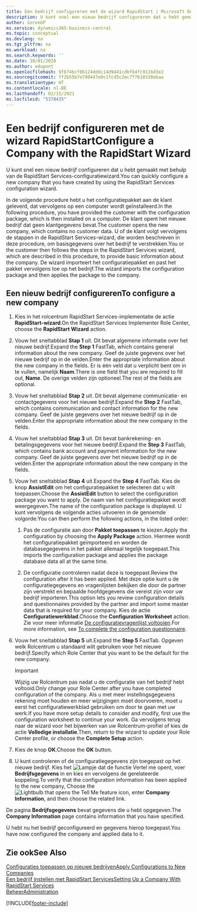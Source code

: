 ```yaml
---
title: Een bedrijf configureren met de wizard RapidStart | Microsoft Docs
description: U kunt snel een nieuw bedrijf configureren dat u hebt gemaakt met behulp van de RapidStart Services-configuratiewizard.
author: SorenGP
ms.service: dynamics365-business-central
ms.topic: conceptual
ms.devlang: na
ms.tgt_pltfrm: na
ms.workload: na
ms.search.keywords: ''
ms.date: 10/01/2020
ms.author: edupont
ms.openlocfilehash: 9fb74bcf0b124dddc14d9441cdbfb4fc9116d3e2
ms.sourcegitcommit: ff2b55b7e790447e0c1fcd5c2ec7f7610338ebaa
ms.translationtype: HT
ms.contentlocale: nl-BE
ms.lasthandoff: 02/15/2021
ms.locfileid: "5378435"
---
```

# <a name="configure-a-company-with-the-rapidstart-wizard"></a><span data-ttu-id="65bfc-103">Een bedrijf configureren met de wizard RapidStart</span><span class="sxs-lookup"><span data-stu-id="65bfc-103">Configure a Company with the RapidStart Wizard</span></span>
<span data-ttu-id="65bfc-104">U kunt snel een nieuw bedrijf configureren dat u hebt gemaakt met behulp van de RapidStart Services-configuratiewizard.</span><span class="sxs-lookup"><span data-stu-id="65bfc-104">You can quickly configure a new company that you have created by using the RapidStart Services configuration wizard.</span></span>

<span data-ttu-id="65bfc-105">In de volgende procedure hebt u het configuratiepakket aan de klant geleverd, dat vervolgens op een computer wordt geïnstalleerd.</span><span class="sxs-lookup"><span data-stu-id="65bfc-105">In the following procedure, you have provided the customer with the configuration package, which is then installed on a computer.</span></span> <span data-ttu-id="65bfc-106">De klant opent het nieuwe bedrijf dat geen klantgegevens bevat.</span><span class="sxs-lookup"><span data-stu-id="65bfc-106">The customer opens the new company, which contains no customer data.</span></span> <span data-ttu-id="65bfc-107">U of de klant volgt vervolgens de stappen in de RapidStart Services-wizard, die worden beschreven in deze procedure, om basisgegevens over het bedrijf te verstrekken.</span><span class="sxs-lookup"><span data-stu-id="65bfc-107">You or the customer then follows the steps in the RapidStart Services wizard, which are described in this procedure, to provide basic information about the company.</span></span> <span data-ttu-id="65bfc-108">De wizard importeert het configuratiepakket en past het pakket vervolgens toe op het bedrijf.</span><span class="sxs-lookup"><span data-stu-id="65bfc-108">The wizard imports the configuration package and then applies the package to the company.</span></span>  

## <a name="to-configure-a-new-company"></a><span data-ttu-id="65bfc-109">Een nieuw bedrijf configureren</span><span class="sxs-lookup"><span data-stu-id="65bfc-109">To configure a new company</span></span>  
1. <span data-ttu-id="65bfc-110">Kies in het rolcentrum RapidStart Services-implementatie de actie **RapidStart-wizard**.</span><span class="sxs-lookup"><span data-stu-id="65bfc-110">On the RapidStart Services Implementer Role Center, choose the **RapidStart Wizard** action.</span></span>  
2. <span data-ttu-id="65bfc-111">Vouw het sneltabblad **Stap 1** uit. Dit bevat algemene informatie over het nieuwe bedrijf.</span><span class="sxs-lookup"><span data-stu-id="65bfc-111">Expand the **Step 1** FastTab, which contains general information about the new company.</span></span> <span data-ttu-id="65bfc-112">Geef de juiste gegevens over het nieuwe bedrijf op in de velden.</span><span class="sxs-lookup"><span data-stu-id="65bfc-112">Enter the appropriate information about the new company in the fields.</span></span> <span data-ttu-id="65bfc-113">Er is één veld dat u verplicht bent om in te vullen, namelijk **Naam**.</span><span class="sxs-lookup"><span data-stu-id="65bfc-113">There is one field that you are required to fill out, **Name**.</span></span> <span data-ttu-id="65bfc-114">De overige velden zijn optioneel.</span><span class="sxs-lookup"><span data-stu-id="65bfc-114">The rest of the fields are optional.</span></span>  
3. <span data-ttu-id="65bfc-115">Vouw het sneltabblad **Stap 2** uit. Dit bevat algemene communicatie- en contactgegevens voor het nieuwe bedrijf.</span><span class="sxs-lookup"><span data-stu-id="65bfc-115">Expand the **Step 2** FastTab, which contains communication and contact information for the new company.</span></span> <span data-ttu-id="65bfc-116">Geef de juiste gegevens over het nieuwe bedrijf op in de velden.</span><span class="sxs-lookup"><span data-stu-id="65bfc-116">Enter the appropriate information about the new company in the fields.</span></span>
4. <span data-ttu-id="65bfc-117">Vouw het sneltabblad **Stap 3** uit. Dit bevat bankrekening- en betalingsgegevens voor het nieuwe bedrijf.</span><span class="sxs-lookup"><span data-stu-id="65bfc-117">Expand the **Step 3** FastTab, which contains bank account and payment information for the new company.</span></span> <span data-ttu-id="65bfc-118">Geef de juiste gegevens over het nieuwe bedrijf op in de velden.</span><span class="sxs-lookup"><span data-stu-id="65bfc-118">Enter the appropriate information about the new company in the fields.</span></span>  
5. <span data-ttu-id="65bfc-119">Vouw het sneltabblad **Stap 4** uit.</span><span class="sxs-lookup"><span data-stu-id="65bfc-119">Expand the **Step 4** FastTab.</span></span> <span data-ttu-id="65bfc-120">Kies de knop **AssistEdit** om het configuratiepakket te selecteren dat u wilt toepassen.</span><span class="sxs-lookup"><span data-stu-id="65bfc-120">Choose the **AssistEdit** button to select the configuration package you want to apply.</span></span> <span data-ttu-id="65bfc-121">De naam van het configuratiepakket wordt weergegeven.</span><span class="sxs-lookup"><span data-stu-id="65bfc-121">The name of the configuration package is displayed.</span></span> <span data-ttu-id="65bfc-122">U kunt vervolgens de volgende acties uitvoeren in de genoemde volgorde:</span><span class="sxs-lookup"><span data-stu-id="65bfc-122">You can then perform the following actions, in the listed order:</span></span>  

    1. <span data-ttu-id="65bfc-123">Pas de configuratie aan door **Pakket toepassen** te kiezen.</span><span class="sxs-lookup"><span data-stu-id="65bfc-123">Apply the configuration by choosing the **Apply Package** action.</span></span> <span data-ttu-id="65bfc-124">Hiermee wordt het configuratiepakket geïmporteerd en worden de databasegegevens in het pakket allemaal tegelijk toegepast.</span><span class="sxs-lookup"><span data-stu-id="65bfc-124">This imports the configuration package and applies the package database data all at the same time.</span></span>  

    2. <span data-ttu-id="65bfc-125">De configuratie controleren nadat deze is toegepast.</span><span class="sxs-lookup"><span data-stu-id="65bfc-125">Review the configuration after it has been applied.</span></span> <span data-ttu-id="65bfc-126">Met deze optie kunt u de configuratiegegevens en vragenlijsten bekijken die door de partner zijn verstrekt en bepaalde hoofdgegevens die vereist zijn voor uw bedrijf importeren.</span><span class="sxs-lookup"><span data-stu-id="65bfc-126">This option lets you review configuration details and questionnaires provided by the partner and import some master data that is required for your company.</span></span> <span data-ttu-id="65bfc-127">Kies de actie **Configuratiewerkblad**.</span><span class="sxs-lookup"><span data-stu-id="65bfc-127">Choose the **Configuration Worksheet** action.</span></span> <span data-ttu-id="65bfc-128">Zie voor meer informatie [De configuratievragenlijst voltooien](admin-gather-customer-setup-values.md#to-complete-the-configuration-questionnaire).</span><span class="sxs-lookup"><span data-stu-id="65bfc-128">For more information, see [To complete the configuration questionnaire](admin-gather-customer-setup-values.md#to-complete-the-configuration-questionnaire).</span></span>  

6. <span data-ttu-id="65bfc-129">Vouw het sneltabblad **Stap 5** uit.</span><span class="sxs-lookup"><span data-stu-id="65bfc-129">Expand the **Step 5** FastTab.</span></span> <span data-ttu-id="65bfc-130">Opgeven welk Rolcentrum u standaard wilt gebruiken voor het nieuwe bedrijf.</span><span class="sxs-lookup"><span data-stu-id="65bfc-130">Specify which Role Center that you want to be the default for the new company.</span></span>  

    > [!IMPORTANT]  
    >  <span data-ttu-id="65bfc-131">Wijzig uw Rolcentrum pas nadat u de configuratie van het bedrijf hebt voltooid.</span><span class="sxs-lookup"><span data-stu-id="65bfc-131">Only change your Role Center after you have completed configuration of the company.</span></span> <span data-ttu-id="65bfc-132">Als u met meer instellingsgegevens rekening moet houden en meer wijzigingen moet doorvoeren, moet u eerst het configuratiewerkblad gebruiken om door te gaan met uw werk.</span><span class="sxs-lookup"><span data-stu-id="65bfc-132">If you have more setup details to consider and modify, first use the configuration worksheet to continue your work.</span></span> <span data-ttu-id="65bfc-133">Ga vervolgens terug naar de wizard voor het bijwerken van uw Rolcentrum-profiel of kies de actie **Volledige installatie**.</span><span class="sxs-lookup"><span data-stu-id="65bfc-133">Then, return to the wizard to update your Role Center profile, or choose the **Complete Setup** action.</span></span>

7. <span data-ttu-id="65bfc-134">Kies de knop **OK**.</span><span class="sxs-lookup"><span data-stu-id="65bfc-134">Choose the **OK** button.</span></span>  
8. <span data-ttu-id="65bfc-135">U kunt controleren of de configuratiegegevens zijn toegepast op het nieuwe bedrijf. Kies het ![Lampje dat de functie Vertel me opent](media/ui-search/search_small.png "Vertel me wat u wilt doen"), voer **Bedrijfsgegevens** in en kies en vervolgens de gerelateerde koppeling.</span><span class="sxs-lookup"><span data-stu-id="65bfc-135">To verify that the configuration information has been applied to the new company, Choose the ![Lightbulb that opens the Tell Me feature](media/ui-search/search_small.png "Tell me what you want to do") icon, enter **Company Information**, and then choose the related link.</span></span>

<span data-ttu-id="65bfc-136">De pagina **Bedrijfsgegevens** bevat gegevens die u hebt opgegeven.</span><span class="sxs-lookup"><span data-stu-id="65bfc-136">The **Company Information** page contains information that you have specified.</span></span>   

<span data-ttu-id="65bfc-137">U hebt nu het bedrijf geconfigureerd en gegevens hierop toegepast.</span><span class="sxs-lookup"><span data-stu-id="65bfc-137">You have now configured the company and applied data to it.</span></span>  

## <a name="see-also"></a><span data-ttu-id="65bfc-138">Zie ook</span><span class="sxs-lookup"><span data-stu-id="65bfc-138">See Also</span></span>  
[<span data-ttu-id="65bfc-139">Configuraties toepassen op nieuwe bedrijven</span><span class="sxs-lookup"><span data-stu-id="65bfc-139">Apply Configurations to New Companies</span></span>](admin-apply-configuration-to-new-companies.md)  
[<span data-ttu-id="65bfc-140">Een bedrijf instellen met RapidStart Services</span><span class="sxs-lookup"><span data-stu-id="65bfc-140">Setting Up a Company With RapidStart Services</span></span>](admin-set-up-a-company-with-rapidstart.md)  
[<span data-ttu-id="65bfc-141">Beheer</span><span class="sxs-lookup"><span data-stu-id="65bfc-141">Administration</span></span>](admin-setup-and-administration.md)


[!INCLUDE[footer-include](includes/footer-banner.md)]